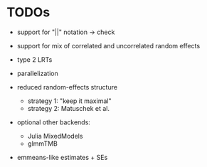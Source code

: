 # TODOs


+ support for "||" notation -> check
+ support for mix of correlated and uncorrelated random effects
+ type 2 LRTs
+ parallelization
+ reduced random-effects structure
  + strategy 1: "keep it maximal"
  + strategy 2: Matuschek et al. 

+ optional other backends:
  + Julia MixedModels
  + glmmTMB

+ emmeans-like estimates + SEs

